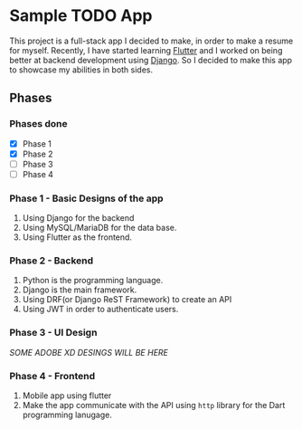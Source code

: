 # Sample TODO App 

This project is a full-stack app I decided to make, in order to make a resume for myself. Recently, I have started learning [Flutter](http://flutter.dev) and I worked on being better at backend development using [Django](https://djangoproject.com). So I decided to make this app to showcase my abilities in both sides. 

## Phases 

### Phases done 

- [x] Phase 1
- [x] Phase 2 
- [ ] Phase 3
- [ ] Phase 4
 
### Phase 1 - Basic Designs of the app 

1. Using Django for the backend 
2. Using MySQL/MariaDB for the data base. 
3. Using Flutter as the frontend. 

### Phase 2 - Backend 

1. Python is the programming language. 
2. Django is the main framework. 
3. Using DRF(or Django ReST Framework) to create an API 
4. Using JWT in order to authenticate users. 

### Phase 3 - UI Design 

_SOME ADOBE XD DESINGS WILL BE HERE_ 

### Phase 4 - Frontend 

1. Mobile app using flutter
2. Make the app communicate with the API using `http` library for the Dart programming lanugage. 